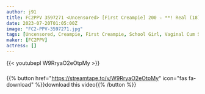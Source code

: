 ```yaml
---
author: j91
title: FC2PPV 3597271 <Uncensored> [First Creampie] 200 ☆ **! Real (18) Twinte Short Stature Baby Face On The Way Home From School ○ Unauthorized Vaginal Cum Shot 2 Consecutive Shots In A Tight Pussy ♪ Kosatsu Gonzo Record!
date: 2023-07-20T01:05:00Z
image: "FC2-PPV-3597271.jpg"
tags: [Uncensored, Creampie, First Creampie, School Girl, Vaginal Cum Shot]
maker: [FC2PPV]
actress: []
---
```



{{< youtubepl W9RryaO2eOtpMy >}}
###

{{% button href="https://streamtape.to/v/W9RryaO2eOtpMy" icon="fas fa-download" %}}download this video{{% /button %}}

